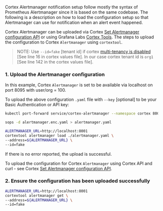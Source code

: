 Cortex Alertmanager notification setup follow mostly the syntax of Prometheus Alertmanager since it is based on the same codebase.  The following is a description on how to load the configuration setup so that Alertmanager can use for notification when an alert event happened.

Cortex Alertmanager can be uploaded via Cortex [Set Alertmanager  configuration API](../api/_index.md#set-alertmanager-configuration) or using Grafana Labs [Cortex Tools](https://github.com/grafana/cortex-tools). The steps to upload the configuration to Cortex `Alertmanager` using `cortextool`.

> NOTE: Use `--id=fake` [tenant id] if cortex [multi-tenancy is disabled](https://cortexmetrics.io/docs/guides/auth/) [See line 16 in cortex values file]. In our case cortex tenant id is `org1` [See line 142 in the cortex values file].

### 1. Upload the Alertmanager configuration

In this example,  Cortex `Alertmanager` is set to be available via localhost on port 8095 with user/org = 100.

To upload the above configuration `.yaml` file with `--key` [optional] to be your Basic Authentication or API key:

```bash
kubectl port-forward service/cortex-alertmanager --namespace cortex 8001:8080
```

```bash
sops -d alertmanager.enc.yaml > alertmanager.yaml
```

```bash
ALERTMANAGER_URL=http://localhost:8001
cortextool alertmanager load ./alertmanager.yaml \
--address=${ALERTMANAGER_URL} \
--id=fake
```
If there is no error reported, the upload is successful.

To upload the configuration for Cortex `Alertmanager` using Cortex API and curl - see Cortex [Set Alertmanager configuration API](https://cortexmetrics.io/docs/api/#set-alertmanager-configuration).

### 2. Ensure the configuration has been uploaded successfully

```bash
ALERTMANAGER_URL=http://localhost:8001
cortextool alertmanager get \
--address=${ALERTMANAGER_URL} \
--id=fake
```